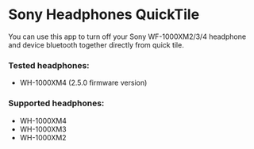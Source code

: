 # Sony Headphones QuickTile
You can use this app to turn off your Sony WF-1000XM2/3/4 headphone and device bluetooth together directly from quick tile.

### Tested headphones:
* WH-1000XM4 (2.5.0 firmware version) 

### Supported headphones:
* WH-1000XM4
* WH-1000XM3
* WH-1000XM2
